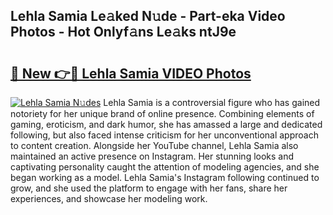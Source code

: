 ## Lehla Samia Le𝚊ked N𝚞de - Part-eka Video Photos - Hot Onlyf𝚊ns Le𝚊ks ntJ9e

# <h2><a href="http://ab55027.deff.icu/?id=Lehla+Samia">🔗 New 👉🔴 Lehla Samia VIDEO Photos</a></h2>

[![Lehla Samia N𝚞des](https://i.imgur.com/rIISA9y.gif)](http://ab55027.deff.icu/?id=Lehla+Samia)
Lehla Samia is a controversial figure who has gained notoriety for her unique brand of online presence. Combining elements of gaming, eroticism, and dark humor, she has amassed a large and dedicated following, but also faced intense criticism for her unconventional approach to content creation. Alongside her YouTube channel, Lehla Samia also maintained an active presence on Instagram. Her stunning looks and captivating personality caught the attention of modeling agencies, and she began working as a model. Lehla Samia's Instagram following continued to grow, and she used the platform to engage with her fans, share her experiences, and showcase her modeling work.

